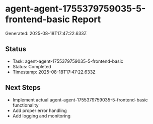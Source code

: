 # agent-agent-1755379759035-5-frontend-basic Report

Generated: 2025-08-18T17:47:22.633Z

## Status
- Task: agent-agent-1755379759035-5-frontend-basic
- Status: Completed
- Timestamp: 2025-08-18T17:47:22.633Z

## Next Steps
- Implement actual agent-agent-1755379759035-5-frontend-basic functionality
- Add proper error handling
- Add logging and monitoring

